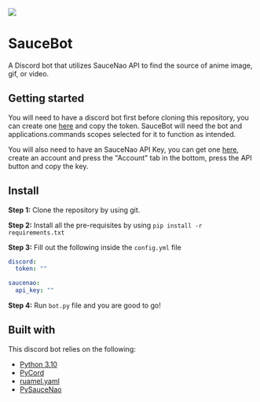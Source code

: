 <img src="https://cdn.upload.systems/uploads/3JNpzcb6.png">

# SauceBot
A Discord bot that utilizes SauceNao API to find the source of anime image, gif, or video.

## Getting started

You will need to have a discord bot first before cloning this repository, you can create one [here](https://discord.com/developers/applications) and copy the token. SauceBot will need the bot and applications.commands scopes selected for it to function as intended.

You will also need to have an SauceNao API Key, you can get one [here](https://saucenao.com/user.php), create an account and press the "Account" tab in the bottom,
press the API button and copy the key.

## Install

**Step 1:** Clone the repository by using git.

**Step 2:** Install all the pre-requisites by using `pip install -r requirements.txt`

**Step 3:** Fill out the following inside the `config.yml` file

```yml
discord:
  token: ""

saucenao:
  api_key: ""
```

**Step 4:** Run `bot.py` file and you are good to go!

## Built with
This discord bot relies on the following:
* [Python 3.10](https://www.python.org/)
* [PyCord](https://github.com/Pycord-Development/pycord)
* [ruamel.yaml](https://pypi.org/project/ruamel.yaml/)
* [PySauceNao](pysaucenao)
